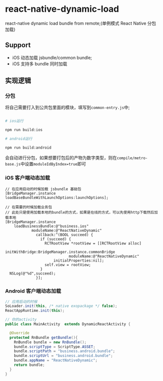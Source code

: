 # react-native-dynamic-load

react-native dynamic load bundle from remote;(单例模式 React Native 分包加载)

## Support

- iOS 动态加载 jsbundle/common bundle;
- iOS 支持多 bundle 同时加载

## 实现逻辑

### 分包

将自己需要打入到公共包里面的模块，填写到`common-entry.js`中;

```bash

# ios运行

npm run build:ios

# android运行

npm run build:android

```

会自动进行分包，如果想要打包后的产物为数字类型，则在`compile/metro-base.js`中设置`moduleIdByIndex=true`即可

### iOS 客户端动态加载

```objc
// 在应用启动的时候加载 jsbundle 基础包
[BridgeManager.instance loadBaseBundleWithLaunchOptions:launchOptions];

// 在需要的时候加载业务包
// 此处只是使用加载本地的bundle的方式，如果是在线的方式，可以先使用http下载然后加载本地
[BridgeManager.instance
    loadBusinessBundle:@"business.ios"
            moduleName:@"ReactNativeDynamic"
              callback:^(BOOL succeed) {
                if (succeed) {
                  RCTRootView *rootView = [[RCTRootView alloc]
                         initWithBridge:BridgeManager.instance.commonBridge
                             moduleName:@"ReactNativeDynamic"
                      initialProperties:nil];
                  self.view = rootView;
                }
  NSLog(@"%d",succeed);
              }];
```

### Android 客户端动态加载

```java
// 应用启动的时候
SoLoader.init(this, /* native exopackage */ false);
ReactAppRuntime.init(this);

// 你的activity
public class MainActivity  extends DynamicReactActivity {

  @Override
  protected RnBundle getBundle(){
    RnBundle bundle = new RnBundle();
    bundle.scriptType = ScriptType.ASSET;
    bundle.scriptPath = "business.android.bundle";
    bundle.scriptUrl = "business.android.bundle";
    bundle.appName = "ReactNativeDynamic";
    return bundle;
  }
}


```
